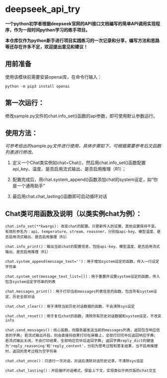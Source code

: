 # deepseek_api_try
**一个python初学者根据deepseek官网的API接口文档编写的简单API调用实现程序，作为一段时间python学习的练手项目。**

**本仓库仅作为python新手进行项目实践练习的一次记录和分享，编写方法和思路等还存在许多不足，欢迎提出意见和建议！**

## 用前准备
使用该模块前需要安装openai库，在命令行输入：

  `python -m pip3 install openai`

## 第一次运行：
  修改sample.py文件的chat.info_set()函数的api参数，即可使用默认参数运行。

## 使用方法：
  *可参考给出的*sample.py*文件进行使用，具体步骤如下，可根据需要参考后文函数列表进行修改。*
  
  1. 定义一个Chat类实例如chat=Chat()，然后用chat.info_set()函数配置api_key、温度、是否启用流式输出、是否启用推理（R1）；
  
  2. 配置完成后，用chat.system_append()函数添加chat的system设定，如“你是一个通用助手”
  
  3. 最后用chat.chat_lasting()函数即可启动循环对话

## Chat类可用函数及说明（以类实例chat为例）：

  `chat.info_set(**kwargs): 改变chat的配置。只更新传入的设置，其他设置保持不变。有效形参名为：api、temperature、stream、reasoner，分别指api-key、模型温度、是否启用流式输出、是否启用推理（R1）`
  
  `chat.info_print()：输出当前chat的配置信息，包括api-key、模型温度、是否启用流式输出、是否启用推理（R1）`

  
  `chat.system_append(message_text='')：用于增加system设定的函数，传入一行设定字符串`
  
  `chat.system_set(message_text_list=[])：用于重置并设置system设定的函数，传入包含system设定字符串的列表`
  
  `chat.messages_print()：用于打印当前messages列表信息的函数，包含所有system设定、历史全部对话`
  
  `chat.chat_clear()：用于清除当前历史对话数据的函数，不会清除sys设定`
  
  `chat.chat_reset()：用于复位chat的函数，清除所有历史对话数据和system设定，不改变info`
  
  `chat.send_messages()：核心函数，向服务器发送当前的messages列表，返回包含响应信息的字典;
                        若流式输出开启，则会直接将结果打印在屏幕上，全部打印完毕后返回响应字典;
                        若流式输出关闭，不会打印结果，全部响应完毕后返回字典;
                        返回字典reply_dict的键值为'reply_reasoning'和'reply_content'，分别为思考过程和答复结果，当不启用推理时，返回的思考过程为空字符串`
                        
  `chat.chat_once()：只进行一次对话，对话后清除对话历史记录，不清除sys设定`
  
  `chat.chat_lasting()：开启循环对话模式，保留上下文，实现类似于网页版的chat交互`
